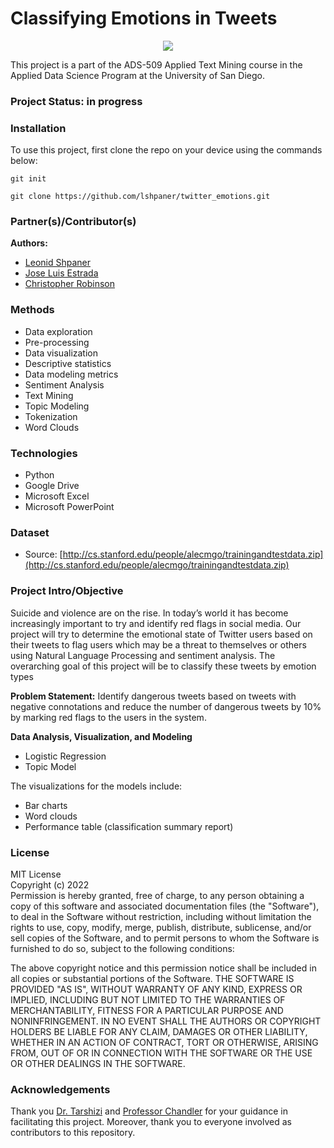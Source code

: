 # Classifying Emotions in Tweets

<p align = "center">
  <img src="https://beta.techcrunch.com/wp-content/uploads/2014/10/emojifast.gif">
</p>

This project is a part of the ADS-509 Applied Text Mining course in the Applied Data Science Program at the University of San Diego. 

### Project Status: in progress

### Installation

To use this project, first clone the repo on your device using the commands below:

`git init`

`git clone https://github.com/lshpaner/twitter_emotions.git`

### Partner(s)/Contributor(s)  
**Authors:**  
* [Leonid Shpaner](https://github.com/lshpaner)  
* [Jose Luis Estrada](https://github.com/jose-luis-estrada)  
* [Christopher Robinson](https://github.com/ChrisRobinsonUSD)  

### Methods  
* Data exploration    
* Pre-processing  
* Data visualization    
* Descriptive statistics  
* Data modeling metrics  
* Sentiment Analysis  
* Text Mining  
* Topic Modeling  
* Tokenization  
* Word Clouds

### Technologies
* Python 
* Google Drive
* Microsoft Excel
* Microsoft PowerPoint

### Dataset
* Source: [http://cs.stanford.edu/people/alecmgo/trainingandtestdata.zip](http://cs.stanford.edu/people/alecmgo/trainingandtestdata.zip)

### Project Intro/Objective

Suicide and violence are on the rise. In today’s world it has become increasingly important to try and identify red flags in social media. Our project will try to determine the emotional state of Twitter users based on their tweets to flag users which may be a threat to themselves or others using Natural Language Processing and sentiment analysis. The overarching goal of this project will be to classify these tweets by emotion types

**Problem Statement:** Identify dangerous tweets based on tweets with negative connotations and reduce the number of dangerous tweets by 10\% by marking red flags to the users in the system.

**Data Analysis, Visualization, and Modeling**  
* Logistic Regression
* Topic Model

The visualizations for the models include: 
* Bar charts  
* Word clouds  
* Performance table (classification summary report)

### License
MIT License  
Copyright (c) 2022  
Permission is hereby granted, free of charge, to any person obtaining a copy of this software and associated documentation files (the "Software"), to deal in the Software without restriction, including without limitation the rights to use, copy, modify, merge, publish, distribute, sublicense, and/or sell copies of the Software, and to permit persons to whom the Software is furnished to do so, subject to the following conditions:

The above copyright notice and this permission notice shall be included in all copies or substantial portions of the Software. THE SOFTWARE IS PROVIDED "AS IS", WITHOUT WARRANTY OF ANY KIND, EXPRESS OR IMPLIED, INCLUDING BUT NOT LIMITED TO THE WARRANTIES OF MERCHANTABILITY, FITNESS FOR A PARTICULAR PURPOSE AND NONINFRINGEMENT. IN NO EVENT SHALL THE AUTHORS OR COPYRIGHT HOLDERS BE LIABLE FOR ANY CLAIM, DAMAGES OR OTHER LIABILITY, WHETHER IN AN ACTION OF CONTRACT, TORT OR OTHERWISE, ARISING FROM, OUT OF OR IN CONNECTION WITH THE SOFTWARE OR THE USE OR OTHER DEALINGS IN THE SOFTWARE.

### Acknowledgements
Thank you [Dr. Tarshizi](https://www.github.com/behrang61) and [Professor Chandler](https://www.github.com/37chandler) for your guidance in facilitating this project. Moreover, thank you to everyone involved as contributors to this repository.
